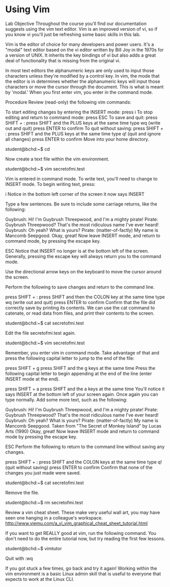 # Using Vim
Lab Objective
Throughout the course you'll find our documentation suggests using the vim text editor. Vim is an improved version of vi, so if you know vi you'll just be refreshing some basic skills in this lab.

Vim is the editor of choice for many developers and power users. It's a "modal" text editor based on the vi editor written by Bill Joy in the 1970s for a version of UNIX. It inherits the key bindings of vi but also adds a great deal of functionality that is missing from the original vi.

In most text editors the alphanumeric keys are only used to input those characters unless they're modified by a control key. In vim, the mode that the editor is in determines whether the alphanumeric keys will input those characters or move the cursor through the document. This is what is meant by 'modal.' When you first enter vim, you enter in the command mode.

Procedure
Review (read-only) the following vim commands:

To start editing changes by entering the INSERT mode:
press i
To stop editing and return to command mode:
press ESC
To save and quit:
press SHIFT + : press SHIFT and the PLUS keys at the same time
type wq (write out and quit)
press ENTER to confirm
To quit without saving:
press SHIFT + : press SHIFT and the PLUS keys at the same time
type q! (quit and ignore all changes)
press ENTER to confirm
Move into your home directory.

student@bchd:~$ cd

Now create a text file within the vim environment.

student@bchd:~$ vim secretofmi.test

Vim is entered in command mode. To write text, you'll need to change to INSERT mode. To begin writing text, press:

i
Notice in the bottom left corner of the screen it now says INSERT

Type a few sentences. Be sure to include some carriage returns, like the following:


Guybrush: Hi! I'm Guybrush Threepwood, and I'm a mighty pirate!
Pirate: Guybrush Threepwood? That's the most ridiculous name I've ever heard!
Guybrush: Oh yeah? What is yours?
Pirate: (matter-of-factly) My name is Mancomb Seepgood.
Okay, great! Now leave INSERT mode, and return to command mode, by pressing the escape key.

ESC
Notice that INSERT no longer is at the bottom left of the screen. Generally, pressing the escape key will always return you to the command mode.

Use the directional arrow keys on the keyboard to move the cursor around the screen.

Perform the following to save changes and return to the command line.

press SHIFT + : press SHIFT and then the COLON key at the same time
type wq (write out and quit)
press ENTER to confirm
Confirm that the file did correctly save by printing its contents. We can use the cat command to catenate, or read data from files, and print their contents to the screen.

student@bchd:~$ cat secretofmi.test

Edit the file secretofmi.test again.

student@bchd:~$ vim secretofmi.test

Remember, you enter vim in command mode. Take advantage of that and press the following capital letter to jump to the end of the file:

press SHIFT + g press SHIFT and the g keys at the same time
Press the following capital letter to begin appending at the end of the line (enter INSERT mode at the end).

press SHIFT + a press SHIFT and the a keys at the same time
You'll notice it says INSERT at the bottom left of your screen again. Once again you can type normally. Add some more text, such as the following:


Guybrush: Hi! I'm Guybrush Threepwood, and I'm a mighty pirate!
Pirate: Guybrush Threepwood? That's the most ridiculous name I've ever heard!
Guybrush: Oh yeah? What is yours?
Pirate: (matter-of-factly) My name is Mancomb Seepgood.
Taken from "The Secret of Monkey Island" by Lucas Arts (1990)
Okay, great! Now leave INSERT mode and return to command mode by pressing the escape key.

ESC
Perform the following to return to the command line without saving any changes.

press SHIFT + : press SHIFT and the COLON keys at the same time
type q! (quit without saving)
press ENTER to confirm
Confirm that none of the changes you just made were saved.

student@bchd:~$ cat secretofmi.test

Remove the file.

student@bchd:~$ rm secretofmi.test

Review a vim cheat sheet. These make very useful wall art, you may have seen one hanging in a colleague's workspace. http://www.viemu.com/a_vi_vim_graphical_cheat_sheet_tutorial.html

If you want to get REALLY good at vim, run the following command. You don't need to do the entire tutorial now, but try reading the first few lessons.

student@bchd:~$ vimtutor

Quit with :wq

If you got stuck a few times, go back and try it again! Working within the vim environment is a basic Linux admin skill that is useful to everyone that expects to work at the Linux CLI.
